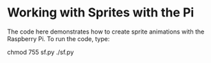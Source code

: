 Working with Sprites with the Pi
================================

The code here demonstrates how to create sprite animations with the Raspberry Pi.
To run the code, type:

chmod 755 sf.py
./sf.py

